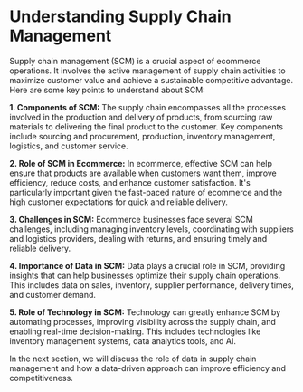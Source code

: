 # Understanding Supply Chain Management

Supply chain management (SCM) is a crucial aspect of ecommerce operations. It involves the active management of supply chain activities to maximize customer value and achieve a sustainable competitive advantage. Here are some key points to understand about SCM:

**1. Components of SCM:** The supply chain encompasses all the processes involved in the production and delivery of products, from sourcing raw materials to delivering the final product to the customer. Key components include sourcing and procurement, production, inventory management, logistics, and customer service.

**2. Role of SCM in Ecommerce:** In ecommerce, effective SCM can help ensure that products are available when customers want them, improve efficiency, reduce costs, and enhance customer satisfaction. It's particularly important given the fast-paced nature of ecommerce and the high customer expectations for quick and reliable delivery.

**3. Challenges in SCM:** Ecommerce businesses face several SCM challenges, including managing inventory levels, coordinating with suppliers and logistics providers, dealing with returns, and ensuring timely and reliable delivery.

**4. Importance of Data in SCM:** Data plays a crucial role in SCM, providing insights that can help businesses optimize their supply chain operations. This includes data on sales, inventory, supplier performance, delivery times, and customer demand.

**5. Role of Technology in SCM:** Technology can greatly enhance SCM by automating processes, improving visibility across the supply chain, and enabling real-time decision-making. This includes technologies like inventory management systems, data analytics tools, and AI.

In the next section, we will discuss the role of data in supply chain management and how a data-driven approach can improve efficiency and competitiveness.
